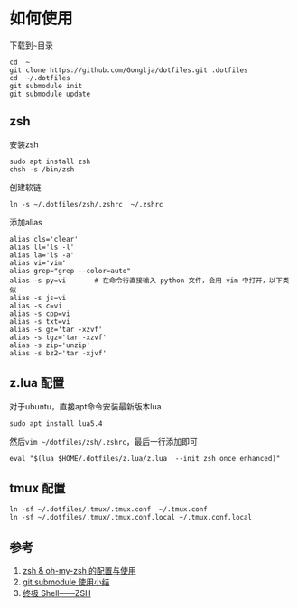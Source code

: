 # 如何使用

下载到`~`目录

```shell
cd  ~
git clone https://github.com/Gonglja/dotfiles.git .dotfiles
cd  ~/.dotfiles
git submodule init 
git submodule update 
```



## zsh

安装zsh
```shell
sudo apt install zsh
chsh -s /bin/zsh
```

创建软链

```shell
ln -s ~/.dotfiles/zsh/.zshrc  ~/.zshrc
```



添加alias

```shell
alias cls='clear'
alias ll='ls -l'
alias la='ls -a'
alias vi='vim'
alias grep="grep --color=auto"
alias -s py=vi       # 在命令行直接输入 python 文件，会用 vim 中打开，以下类似
alias -s js=vi
alias -s c=vi
alias -s cpp=vi
alias -s txt=vi
alias -s gz='tar -xzvf'
alias -s tgz='tar -xzvf'
alias -s zip='unzip'
alias -s bz2='tar -xjvf'
```



## z.lua 配置

对于ubuntu，直接apt命令安装最新版本lua

```shell
sudo apt install lua5.4
```

然后`vim ~/dotfiles/zsh/.zshrc`，最后一行添加即可

```shell
eval "$(lua $HOME/.dotfiles/z.lua/z.lua  --init zsh once enhanced)"
```





## tmux 配置

```shell
ln -sf ~/.dotfiles/.tmux/.tmux.conf  ~/.tmux.conf
ln -sf ~/.dotfiles/.tmux/.tmux.conf.local ~/.tmux.conf.local
```



## 参考

1. [zsh & oh-my-zsh 的配置与使用](https://zhuanlan.zhihu.com/p/58073103)
2. [git submodule 使用小结](https://www.jianshu.com/p/f8a55b972972/)
3. [终极 Shell——ZSH](https://zhuanlan.zhihu.com/p/19556676)
